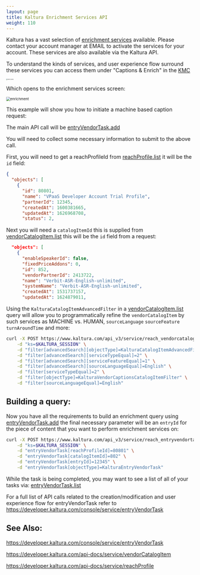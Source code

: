 ```yaml
---
layout: page
title: Kaltura Enrichment Services API
weight: 110
---
```


Kaltura has a vast selection of [enrichment services](https://corp.kaltura.com/video-content-management-system/reach-automatic-captioning/) available. Please contact your account manager at EMAIL to activate the services for your account. These services are also available via the Kaltura API.

To understand the kinds of services, and user experience flow surround these services you can access them under "Captions & Enrich" in the [KMC](https://kmc.kaltura.com/index.php/kmcng/login)

<img src="/assets/images/enrich_meta.png" alt="enrich_meta" style="zoom:20%;" />

Which opens to the enrichment services screen:

<img src="/assets/images/enrichment.png" alt="enrichment" style="zoom:67%;" />

This example will show you how to initiate a machine based caption request:

The main API call will be [entryVendorTask.add](https://developer.kaltura.com/console/service/entryVendorTask/action/add) 

You will need to collect some necessary information to submit to the above call. 

First, you will need to get a reachProfileId from [reachProfile.list](https://developer.kaltura.com/api-docs/service/reachProfile/action/list) it will be the `id` field:

```json
{
  "objects": [
    {
      "id": 80801,
      "name": "VPaaS Developer Account Trial Profile",
      "partnerId": 12345,
      "createdAt": 1600381665,
      "updatedAt": 1626968708,
      "status": 2,
```


Next you will need a `catalogItemId` this is supplied from [vendorCatalogItem.list](https://developer.kaltura.com/console/service/vendorCatalogItem/action/list) this will be the `id` field from a request:

```json
  "objects": [
    {
      "enableSpeakerId": false,
      "fixedPriceAddons": 0,
      "id": 852,
      "vendorPartnerId": 2413722,
      "name": "Verbit-ASR-English-unlimited",
      "systemName": "Verbit-ASR-English-unlimited",
      "createdAt": 1531737157,
      "updatedAt": 1624879011,
```

Using the `KalturaCatalogItemAdvancedFilter` in a [vendorCatalogItem.list](https://developer.kaltura.com/console/service/vendorCatalogItem/action/list) query will allow you to programmatically refine the `vendorCatalogItem` by such services as MACHINE vs. HUMAN, `sourceLanguage` `sourceFeature` `turnAroundTime` and more:

```bash
curl -X POST https://www.kaltura.com/api_v3/service/reach_vendorcatalogitem/action/list \
    -d "ks=$KALTURA_SESSION" \
    -d "filter[advancedSearch][objectType]=KalturaCatalogItemAdvancedFilter" \
    -d "filter[advancedSearch][serviceTypeEqual]=2" \
    -d "filter[advancedSearch][serviceFeatureEqual]=1" \
    -d "filter[advancedSearch][sourceLanguageEqual]=English" \
    -d "filter[serviceTypeEqual]=2" \
    -d "filter[objectType]=KalturaVendorCaptionsCatalogItemFilter" \
    -d "filter[sourceLanguageEqual]=English"
```


## Building a query:

Now you have all the requirements to build an enrichment query using [entryVendorTask.add](https://developer.kaltura.com/console/service/entryVendorTask/action/add) the final necessary parameter will be an `entryId` for the piece of content that you want to perform enrichment services on:

```bash
curl -X POST https://www.kaltura.com/api_v3/service/reach_entryvendortask/action/add \
    -d "ks=$KALTURA_SESSION" \
    -d "entryVendorTask[reachProfileId]=80801" \
    -d "entryVendorTask[catalogItemId]=802" \
    -d "entryVendorTask[entryId]=12345" \
    -d "entryVendorTask[objectType]=KalturaEntryVendorTask"
```

While the task is being completed, you may want to see a list of all of your tasks via: [entryVendorTask.list](https://developer.kaltura.com/console/service/entryVendorTask/action/list)

For a full list of API calls related to the creation/modification and user experience flow for entryVendorTask refer to 
https://developer.kaltura.com/console/service/entryVendorTask

## See Also:

https://developer.kaltura.com/console/service/entryVendorTask

https://developer.kaltura.com/api-docs/service/vendorCatalogItem

https://developer.kaltura.com/api-docs/service/reachProfile